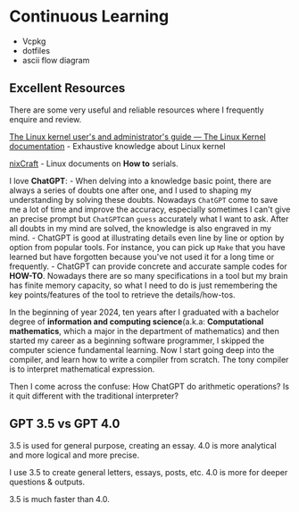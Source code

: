 # Continuous Learning

- Vcpkg
- dotfiles
- ascii flow diagram

## Excellent Resources

There are some very useful and reliable resources where I frequently enquire and review.

[The Linux kernel user's and administrator's guide — The Linux Kernel  documentation](https://docs.kernel.org/admin-guide/)
    - Exhaustive knowledge about Linux kernel

[nixCraft](https://www.cyberciti.biz/)
    - Linux documents on  **How to** serials.

I love **ChatGPT**:
    - When delving into a knowledge basic point, there are always a series of doubts one after one, and I used to shaping my understanding by solving these doubts. Nowadays `ChatGPT` come to save me a lot of time and improve the accuracy, especially sometimes I can't give an precise prompt but `ChatGPT`can `guess` accurately what I want to ask. After all doubts in my mind are solved, the knowledge is also engraved in my mind.
    - ChatGPT is good at illustrating details even line by line or option by option from popular tools. For instance, you can pick up `Make` that you have learned but have forgotten because you've not used it for a long time or frequently.
    - ChatGPT can provide concrete and accurate sample codes for **HOW-TO**. Nowadays there are so many specifications in a tool but my brain has finite memory capacity, so what I need to do is just remembering the key points/features of the tool to retrieve the details/how-tos.

In the beginning of year 2024, ten years after I graduated with a bachelor degree of **information and computing science**(a.k.a: **Computational mathematics**, which a major in the department of mathematics) and then started my career as a beginning software programmer, I skipped the computer science fundamental learning. Now I start going deep into the compiler, and learn how to write a compiler from scratch. The tony compiler is to interpret mathematical expression.

Then I come across the confuse:
How ChatGPT do arithmetic operations? Is it quit different with the traditional interpreter?


## GPT 3.5 vs GPT 4.0

3.5 is used for general purpose, creating an essay.
4.0 is more analytical and more logical and more precise.

I use 3.5 to create general letters, essays, posts, etc.
4.0 is more for deeper questions & outputs.

3.5 is much faster than 4.0.